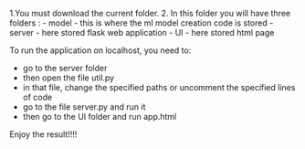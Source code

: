 1.You must download the current folder.
2. In this folder you will have three folders :
    - model - this is where the ml model creation code is stored
    - server - here stored flask web application
    - UI - here stored html page
    
To run the application on localhost, you need to:
- go to the server folder
- then open the file util.py
- in that file, change the specified paths or uncomment the specified lines of code
- go to the file server.py and run it
- then go to the UI folder and run app.html

Enjoy the result!!!!
